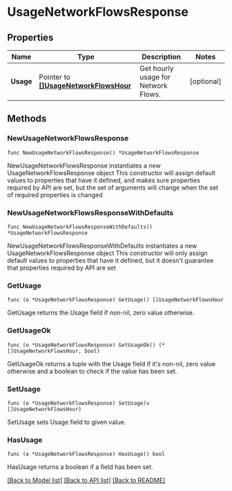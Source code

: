# UsageNetworkFlowsResponse

## Properties

Name | Type | Description | Notes
------------ | ------------- | ------------- | -------------
**Usage** | Pointer to [**[]UsageNetworkFlowsHour**](UsageNetworkFlowsHour.md) | Get hourly usage for Network Flows. | [optional] 

## Methods

### NewUsageNetworkFlowsResponse

`func NewUsageNetworkFlowsResponse() *UsageNetworkFlowsResponse`

NewUsageNetworkFlowsResponse instantiates a new UsageNetworkFlowsResponse object
This constructor will assign default values to properties that have it defined,
and makes sure properties required by API are set, but the set of arguments
will change when the set of required properties is changed

### NewUsageNetworkFlowsResponseWithDefaults

`func NewUsageNetworkFlowsResponseWithDefaults() *UsageNetworkFlowsResponse`

NewUsageNetworkFlowsResponseWithDefaults instantiates a new UsageNetworkFlowsResponse object
This constructor will only assign default values to properties that have it defined,
but it doesn't guarantee that properties required by API are set

### GetUsage

`func (o *UsageNetworkFlowsResponse) GetUsage() []UsageNetworkFlowsHour`

GetUsage returns the Usage field if non-nil, zero value otherwise.

### GetUsageOk

`func (o *UsageNetworkFlowsResponse) GetUsageOk() (*[]UsageNetworkFlowsHour, bool)`

GetUsageOk returns a tuple with the Usage field if it's non-nil, zero value otherwise
and a boolean to check if the value has been set.

### SetUsage

`func (o *UsageNetworkFlowsResponse) SetUsage(v []UsageNetworkFlowsHour)`

SetUsage sets Usage field to given value.

### HasUsage

`func (o *UsageNetworkFlowsResponse) HasUsage() bool`

HasUsage returns a boolean if a field has been set.


[[Back to Model list]](../README.md#documentation-for-models) [[Back to API list]](../README.md#documentation-for-api-endpoints) [[Back to README]](../README.md)


